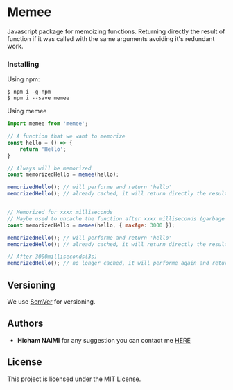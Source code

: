 # Memee

Javascript package for memoizing functions. Returning directly the result of function if it was called with the same arguments avoiding it's redundant work.

### Installing
Using npm:

```
$ npm i -g npm
$ npm i --save memee
```

Using memee

```javascript
import memee from 'memee';

// A function that we want to memorize
const hello = () => {
    return 'Hello';
}

// Always will be memorized
const memorizedHello = memee(hello);

memorizedHello(); // will performe and return 'hello'
memorizedHello(); // already cached, it will return directly the result 'hello'


// Memorized for xxxx milliseconds
// Maybe used to uncache the function after xxxx milliseconds (garbage collecting purpose)
const memorizedHello = memee(hello, { maxAge: 3000 });

memorizedHello(); // will performe and return 'hello'
memorizedHello(); // already cached, it will return directly the result 'hello'

// After 3000milliseconds(3s)
memorizedHello(); // no longer cached, it will performe again and return 'hello'
```

## Versioning

We use [SemVer](http://semver.org/) for versioning.

## Authors

* **Hicham NAIMI**
for any suggestion you can contact me [HERE](mailto:hicham.naimi.hn@gmail.com)

## License

This project is licensed under the MIT License.
